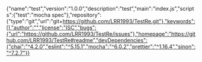 {"name":"test","version":"1.0.0","description":"test","main":"index.js","scripts":{"test":"mocha spec"},"repository":{"type":"git","url":"git+https://github.com/LRR1993/TestRe.git"},"keywords":[],"author":"","license":"ISC","bugs":{"url":"https://github.com/LRR1993/TestRe/issues"},"homepage":"https://github.com/LRR1993/TestRe#readme","devDependencies":{"chai":"^4.2.0","eslint":"^5.15.1","mocha":"^6.0.2","prettier":"^1.16.4","sinon":"^7.2.7"}}